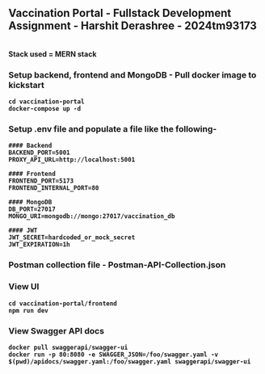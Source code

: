 <h2>Vaccination Portal - Fullstack Development Assignment - Harshit Derashree - 2024tm93173 </h2>
<br> <b>Stack used = MERN stack

### Setup backend, frontend and MongoDB - Pull docker image to kickstart
```console
cd vaccination-portal
docker-compose up -d
```
### Setup .env file and populate a file like the following-
```console
#### Backend
BACKEND_PORT=5001
PROXY_API_URL=http://localhost:5001

#### Frontend
FRONTEND_PORT=5173
FRONTEND_INTERNAL_PORT=80

#### MongoDB
DB_PORT=27017
MONGO_URI=mongodb://mongo:27017/vaccination_db

#### JWT
JWT_SECRET=hardcoded_or_mock_secret
JWT_EXPIRATION=1h
```
### Postman collection file - Postman-API-Collection.json
### View UI
```console
cd vaccination-portal/frontend
npm run dev
```
### View Swagger API docs
```console
docker pull swaggerapi/swagger-ui
docker run -p 80:8080 -e SWAGGER_JSON=/foo/swagger.yaml -v $(pwd)/apidocs/swagger.yaml:/foo/swagger.yaml swaggerapi/swagger-ui
```

